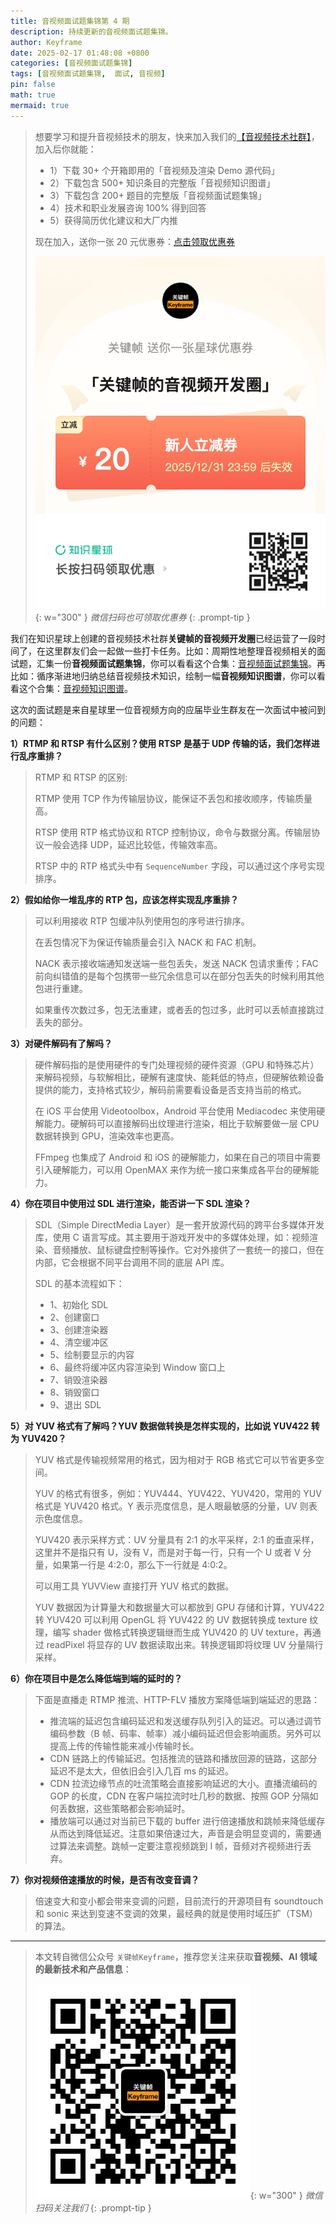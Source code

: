 ```yaml
---
title: 音视频面试题集锦第 4 期
description: 持续更新的音视频面试题集锦。
author: Keyframe
date: 2025-02-17 01:48:08 +0800
categories: [音视频面试题集锦]
tags: [音视频面试题集锦,  面试, 音视频]
pin: false
math: true
mermaid: true
---
```


>想要学习和提升音视频技术的朋友，快来加入我们的<a href="https://t.zsxq.com/jRprT" target="_blank" rel="noopener noreferrer">【音视频技术社群】</a>，加入后你就能：
>
>- 1）下载 30+ 个开箱即用的「音视频及渲染 Demo 源代码」
>- 2）下载包含 500+ 知识条目的完整版「音视频知识图谱」
>- 3）下载包含 200+ 题目的完整版「音视频面试题集锦」
>- 4）技术和职业发展咨询 100% 得到回答
>- 5）获得简历优化建议和大厂内推
>  
>现在加入，送你一张 20 元优惠券：<a href="https://t.zsxq.com/jRprT" target="_blank" rel="noopener noreferrer">点击领取优惠券</a>
>
>![知识星球新人优惠券](assets/img/keyframe-zsxq-coupon.png){: w="300" }
>_微信扫码也可领取优惠券_
{: .prompt-tip }



我们在知识星球上创建的音视频技术社群**关键帧的音视频开发圈**已经运营了一段时间了，在这里群友们会一起做一些打卡任务。比如：周期性地整理音视频相关的面试题，汇集一份**音视频面试题集锦**，你可以看看这个合集：[音视频面试题集锦](https://mp.weixin.qq.com/mp/appmsgalbum?__biz=MjM5MTkxOTQyMQ==&action=getalbum&album_id=2380776196751425539#wechat_redirect)。再比如：循序渐进地归纳总结音视频技术知识，绘制一幅**音视频知识图谱**，你可以看看这个合集：[音视频知识图谱](https://mp.weixin.qq.com/mp/appmsgalbum?__biz=MjM5MTkxOTQyMQ==&action=getalbum&album_id=2349658423078092802#wechat_redirect)。

这次的面试题是来自星球里一位音视频方向的应届毕业生群友在一次面试中被问到的问题：

**1）RTMP 和 RTSP 有什么区别？使用 RTSP 是基于 UDP 传输的话，我们怎样进行乱序重排？**

>RTMP 和 RTSP 的区别: 
>
>RTMP 使用 TCP 作为传输层协议，能保证不丢包和接收顺序，传输质量高。
>
>RTSP 使用 RTP 格式协议和 RTCP 控制协议，命令与数据分离。传输层协议一般会选择 UDP，延迟比较低，传输效率高。
>
>RTSP 中的 RTP 格式头中有 `SequenceNumber` 字段，可以通过这个序号实现排序。



**2）假如给你一堆乱序的 RTP 包，应该怎样实现乱序重排？**

>可以利用接收 RTP 包缓冲队列使用包的序号进行排序。
>
>在丢包情况下为保证传输质量会引入 NACK 和 FAC 机制。
>
>NACK 表示接收端通知发送端一些包丢失，发送 NACK 包请求重传；FAC 前向纠错值的是每个包携带一些冗余信息可以在部分包丢失的时候利用其他包进行重建。
>
>如果重传次数过多，包无法重建，或者丢的包过多，此时可以丢帧直接跳过丢失的部分。





**3）对硬件解码有了解吗？**


>硬件解码指的是使用硬件的专门处理视频的硬件资源（GPU 和特殊芯片）来解码视频，与软解相比，硬解有速度快、能耗低的特点，但硬解依赖设备提供的能力，支持格式较少，解码前需要看设备是否支持当前的格式。
>
>在 iOS 平台使用 Videotoolbox，Android 平台使用 Mediacodec 来使用硬解能力。硬解码可以直接解码出纹理进行渲染，相比于软解要做一层 CPU 数据转换到 GPU，渲染效率也更高。
>
>FFmpeg 也集成了 Android 和 iOS 的硬解能力，如果在自己的项目中需要引入硬解能力，可以用 OpenMAX 来作为统一接口来集成各平台的硬解能力。






**4）你在项目中使用过 SDL 进行渲染，能否讲一下 SDL 渲染？**

>SDL（Simple DirectMedia Layer）是一套开放源代码的跨平台多媒体开发库，使用 C 语言写成。其主要用于游戏开发中的多媒体处理，如：视频渲染、音频播放、鼠标键盘控制等操作。它对外接供了一套统一的接口，但在内部，它会根据不同平台调用不同的底层 API 库。
>
>SDL 的基本流程如下：
>
>- 1、初始化 SDL
>- 2、创建窗口
>- 3、创建渲染器
>- 4、清空缓冲区
>- 5、绘制要显示的内容
>- 6、最终将缓冲区内容渲染到 Window 窗口上
>- 7、销毁渲染器
>- 8、销毁窗口
>- 9、退出 SDL




**5）对 YUV 格式有了解吗？YUV 数据做转换是怎样实现的，比如说 YUV422 转为 YUV420？**

>YUV 格式是传输视频常用的格式，因为相对于 RGB 格式它可以节省更多空间。
>
>YUV 的格式有很多，例如：YUV444、YUV422、YUV420，常用的 YUV 格式是 YUV420 格式。Y 表示亮度信息，是人眼最敏感的分量，UV 则表示色度信息。
>
>YUV420 表示采样方式：UV 分量具有 2:1 的水平采样，2:1 的垂直采样，这里并不是指只有 U，没有 V，而是对于每一行，只有一个 U 或者 V 分量，如果第一行是 4:2:0，那么下一行就是 4:0:2。
>
>可以用工具 YUVView 直接打开 YUV 格式的数据。
>
>YUV 数据因为计算量大和数据量大可以都放到 GPU 存储和计算，YUV422 转 YUV420 可以利用 OpenGL 将 YUV422 的 UV 数据转换成 texture 纹理，编写 shader 做格式转换逻辑继而生成 YUV420 的 UV texture，再通过 readPixel 将显存的 UV 数据读取出来。转换逻辑即将纹理 UV 分量隔行采样。



**6）你在项目中是怎么降低端到端的延时的？**

>下面是直播走 RTMP 推流、HTTP-FLV 播放方案降低端到端延迟的思路：
>
>- 推流端的延迟包含编码延迟和发送缓存队列引入的延迟。可以通过调节编码参数（B 帧、码率、帧率）减小编码延迟但会影响画质。另外可以提高上传的传输性能来减小传输时长。
>- CDN 链路上的传输延迟。包括推流的链路和播放回源的链路，这部分延迟不是太大，但依旧会引入几百 ms 的延迟。  
>- CDN 拉流边缘节点的吐流策略会直接影响延迟的大小。直播流编码的 GOP 的长度，CDN 在客户端拉流时吐几秒的数据、按照 GOP 分隔如何丢数据，这些策略都会影响延时。
>- 播放端可以通过对当前已下载的 buffer 进行倍速播放和跳帧来降低缓存从而达到降低延迟。注意如果倍速过大，声音是会明显变调的，需要通过算法来调整。跳帧一定要注意视频跳到 I 帧，音频对齐视频进行丢弃。





**7）你对视频倍速播放的时候，是否有改变音调？**

>倍速变大和变小都会带来变调的问题，目前流行的开源项目有 soundtouch 和 sonic 来达到变速不变调的效果，最经典的就是使用时域压扩（TSM）的算法。





---

> 本文转自微信公众号 `关键帧Keyframe`，推荐您关注来获取**音视频、AI 领域的最新技术和产品信息**：
>
>![微信公众号](assets/img/keyframe-mp.jpg){: w="300" }
>_微信扫码关注我们_
{: .prompt-tip }

